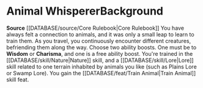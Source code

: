 ﻿---
ability:
- Wisdom
- Charisma
ability_boost:
- Wisdom
- Charisma
feat: '[[DATABASE/feat/Train Animal|Train Animal]]'
id: '3'
name: Animal Whisperer
prerequisite: null
rarity: Common
rus_type_level: null
skill:
- '[[DATABASE/skill/Nature|Nature]]'
- '[[DATABASE/skill/Lore|Lore]] related to one terrain inhabited by animals you like
  (such as Plains Lore or Swamp Lore).'
source: '[[DATABASE/source/Core Rulebook|Core Rulebook]]'
subcategory: general
trait: null
type: Background

---
# Animal Whisperer<span class="item-type">Background</span>

**Source** [[DATABASE/source/Core Rulebook|Core Rulebook]] 
You have always felt a connection to animals, and it was only a small leap to learn to train them. As you travel, you continuously encounter different creatures, befriending them along the way.
Choose two ability boosts. One must be to **Wisdom** or **Charisma**, and one is a free ability boost.
You're trained in the [[DATABASE/skill/Nature|Nature]] skill, and a [[DATABASE/skill/Lore|Lore]] skill related to one terrain inhabited by animals you like (such as Plains Lore or Swamp Lore). You gain the [[DATABASE/feat/Train Animal|Train Animal]] skill feat.